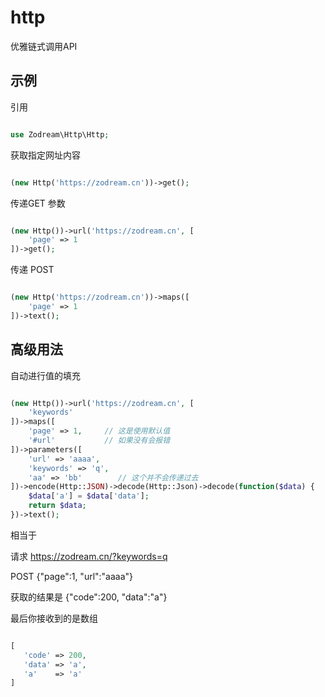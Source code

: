 # http

优雅链式调用API

## 示例

引用

```php

use Zodream\Http\Http;

```

获取指定网址内容

```php

(new Http('https://zodream.cn'))->get();

```

传递GET 参数

```php

(new Http())->url('https://zodream.cn', [
    'page' => 1
])->get();

```

传递 POST

```php

(new Http('https://zodream.cn'))->maps([
    'page' => 1
])->text();

```

## 高级用法

自动进行值的填充

```php

(new Http())->url('https://zodream.cn', [
    'keywords'
])->maps([
    'page' => 1,     // 这是使用默认值
    '#url'           // 如果没有会报错
])->parameters([
    'url' => 'aaaa',
    'keywords' => 'q',
    'aa' => 'bb'        // 这个并不会传递过去
])->encode(Http::JSON)->decode(Http::Json)->decode(function($data) {
    $data['a'] = $data['data'];
    return $data;
})->text();

```

相当于

请求 https://zodream.cn/?keywords=q

POST {"page":1, "url":"aaaa"}

获取的结果是 {"code":200, "data":"a"}

最后你接收到的是数组
```php

[
   'code' => 200,
   'data' => 'a',
   'a'    => 'a' 
]

```

